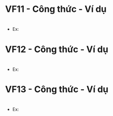 # VF11 - Công thức - Ví dụ
# 
- Ex: 

# VF12 - Công thức - Ví dụ
# 
- Ex: 

# VF13  - Công thức - Ví dụ
# 
- Ex: 
